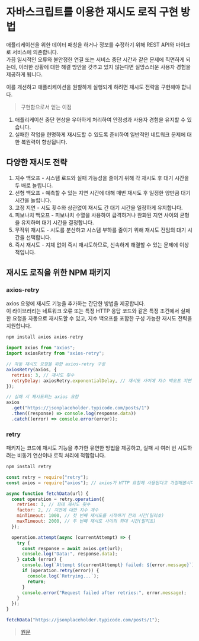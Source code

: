 # 자바스크립트를 이용한 재시도 로직 구현 방법

애플리케이션을 위한 데이터 패칭을 하거나 정보를 수정하기 위해 REST API와 마이크로 서비스에 의존합니다. <br>
가끔 일시적인 오류와 불안정한 연결 또는 서비스 중단 시간과 같은 문제에 직면하게 되는데, 이러한 상황에 대한 해결 방안을 갖추고 있지 않는다면 실망스러운 사용자 경험을 제공하게 됩니다. <br>

이를 개선하고 애플리케이션을 원할하게 실행되게 하려면 재시도 전략을 구현해야 합니다.

> 구현함으로서 얻는 이점
1. 애플리케이션 중단 현상을 우아하게 처리하여 안정성과 사용자 경험을 유지할 수 있습니다.
2. 실패한 작업을 현명하게 재시도할 수 있도록 준비하여 일반적인 네트워크 문제에 대한 복원력이 향상됩니다.

## 다양한 재시도 전략

1. 지수 백오프 - 시스템 로드와 실패 가능성을 줄이기 위해 각 재시도 후 대기 시간을 두 배로 늘립니다.
2. 선형 백오프 - 예측할 수 있는 지연 시간에 대해 매번 재시도 후 일정한 양만큼 대기 시간을 늘립니다.
3. 고정 지연 - 시도 횟수와 상관없이 재시도 간 대기 시간을 일정하게 유지합니다.
4. 피보나치 백오프 - 피보나치 수열을 사용하여 급격하거나 완화된 지연 사이의 균형을 유지하며 대기 시간을 결정합니다.
5. 무작위 재시도 - 시도를 분산하고 시스템 부하를 줄이기 위해 재시도 전임의 대기 시간을 선택합니다.
6. 즉시 재시도 - 지체 없이 즉시 재시도하므로, 신속하게 해결할 수 있는 문제에 이상적입니다.

## 재시도 로직을 위한 NPM 패키지

### axios-retry

axios 요청에 재시도 기능을 추가하는 간단한 방법을 제공합니다. <br>
이 라이브러리는 네트워크 오류 또는 특정 HTTP 응답 코드와 같은 특정 조건에서 실패한 요청을 자동으로 재시도할 수 있고, 지수 백오프를 포함한 구성 가능한 재시도 전략을 지원합니다. <br>

```javascript
npm install axios axios-retry
```

```javascript
import axios from "axios";
import axiosRetry from "axios-retry";

// 자동 재시도 요청을 위한 axios-retry 구성
axiosRetry(axios, {
  retries: 3, // 재시도 횟수
  retryDelay: axiosRetry.exponentialDelay, // 재시도 사이에 지수 백오프 지연 사용
});

// 실패 시 재시도되는 axios 요청
axios
  .get("https://jsonplaceholder.typicode.com/posts/1")
  .then((response) => console.log(response.data))
  .catch((error) => console.error(error));
```
### retry

패키지는 코드에 재시도 기능을 추가한 유연한 방법을 제공하고, 실패 시 여러 번 시도하려는 비동기 연산이나 로직 처리에 적합합니다. <br>

```javascript
npm install retry
```

```javascript
const retry = require("retry");
const axios = require("axios"); // axios가 HTTP 요청에 사용된다고 가정해봅시다.

async function fetchData(url) {
  const operation = retry.operation({
    retries: 3, // 최대 재시도 횟수
    factor: 2, // 지연에 대한 지수 계수
    minTimeout: 1000, // 첫 번째 재시도를 시작하기 전의 시간(밀리초)
    maxTimeout: 2000, // 두 번째 재시도 사이의 최대 시간(밀리초)
  });

  operation.attempt(async (currentAttempt) => {
    try {
      const response = await axios.get(url);
      console.log("Data:", response.data);
    } catch (error) {
      console.log(`Attempt ${currentAttempt} failed: ${error.message}`);
      if (operation.retry(error)) {
        console.log(`Retrying...`);
        return;
      }
      console.error("Request failed after retries:", error.message);
    }
  });
}

fetchData("https://jsonplaceholder.typicode.com/posts/1");
```

> [원문](https://anu95.medium.com/implement-retry-logic-using-javascript-e502693e0b5c)

